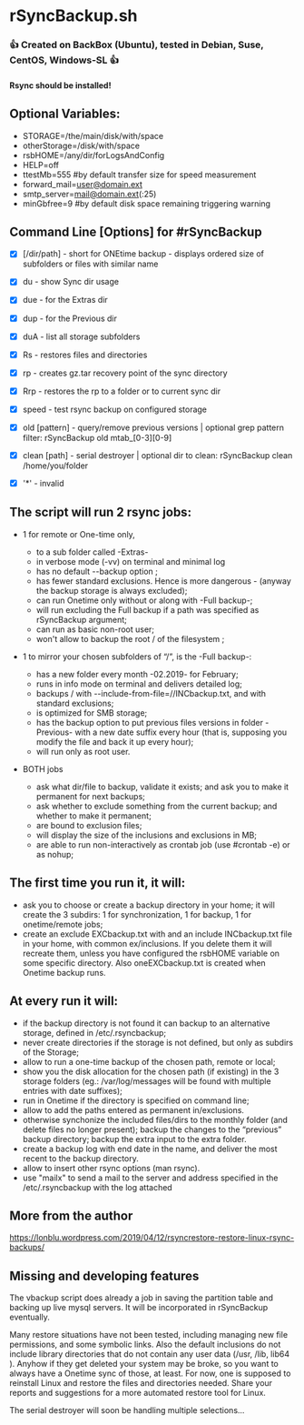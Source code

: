 # rSyncBackup.sh
### :+1: Created on BackBox (Ubuntu), tested in Debian, Suse, CentOS, Windows-SL :+1:

#### Rsync should be installed!

## Optional Variables:

- STORAGE=/the/main/disk/with/space
- otherStorage=/disk/with/space
- rsbHOME=/any/dir/forLogsAndConfig
- HELP=off
- ttestMb=555 #by default transfer size for speed measurement
- forward_mail=user@domain.ext
- smtp_server=mail@domain.ext(:25)
- minGbfree=9 #by default disk space remaining triggering warning


## Command Line [Options] for #rSyncBackup 
- [x] [/dir/path] - short for ONEtime backup - displays ordered size of subfolders or files with similar name
- [x] du  - show Sync dir usage
- [x] due - for the Extras dir
- [x] dup - for the Previous dir
- [x] duA - list all storage subfolders
- [x] Rs - restores files and directories 
- [x] rp - creates gz.tar recovery point of the sync directory
- [x] Rrp - restores the rp to a folder or to current sync dir
- [x] speed - test rsync backup on configured storage
- [x] old [pattern] - query/remove previous versions | optional grep pattern filter: rSyncBackup old mtab_[0-3][0-9]
- [x] clean [path] - serial destroyer | optional dir to clean: rSyncBackup clean /home/you/folder
- [x] '*' - invalid


## The script will run 2 rsync jobs:
- 1 for remote or One-time only, 
  - to a sub folder called -Extras-
  - in verbose mode (-vv) on terminal and minimal log
  - has no default --backup option ;
  - has fewer standard exclusions. Hence is more dangerous - (anyway the backup storage is always excluded);
  - can run Onetime only without or along with -Full backup-;
  - will run excluding the Full backup if a path was specified as rSyncBackup argument;
  - can run as basic non-root user;
  - won't allow to backup the root / of the filesystem ;

- 1 to mirror your chosen subfolders of  “/”, is the -Full backup-:
  - has a new folder every month -02.2019- for February;
  - runs in info mode on terminal and delivers detailed log;
  - backups / with --include-from-file=//INCbackup.txt, and with standard exclusions;
  - is optimized for SMB storage; 
  - has the backup option to put previous files versions in folder -Previous- with a new date suffix every hour (that is, supposing you modify the file and back it up every hour);
  - will run only as root user.

- BOTH jobs  
  - ask what dir/file to backup, validate it exists; and ask you to make it permanent for next backups;
  - ask whether to exclude something from the current backup; and whether to make it permanent;
  - are bound to exclusion files;
  - will display the size of the inclusions and exclusions in MB;
  - are able to run non-interactively as crontab job (use #crontab -e) or as nohup;

## The first time you run it, it will:
- ask you to choose or create a backup directory in your home; it will create the 3 subdirs: 1 for synchronization, 1 for backup, 1 for onetime/remote jobs;
- create an exclude EXCbackup.txt with  and an include INCbackup.txt file in your home, with common ex/inclusions. If you delete them it will recreate them, unless you have configured the rsbHOME variable on some specific directory. Also oneEXCbackup.txt is created when Onetime backup runs.


## At every run it will:
- if the backup directory is not found it can backup to an alternative storage, defined in /etc/.rsyncbackup; 
- never create directories if the storage is not defined, but only as subdirs of the Storage;
- allow to run a one-time backup of the chosen path, remote or local;
- show you the disk allocation for the chosen path (if existing) in the 3 storage folders (eg.: /var/log/messages will be found with multiple entries with date suffixes);
- run in Onetime if the directory is specified on command line;
- allow to add the paths entered as permanent in/exclusions.
- otherwise synchonize the included files/dirs to the monthly folder (and delete files no longer present); backup the changes to the “previous” backup directory; backup the extra input to the extra folder.
- create a backup log with end date in the name, and deliver the most recent to the backup directory.
- allow to insert other rsync options (man rsync).
- use "mailx" to send a mail to the server and address specified in the /etc/.rsyncbackup with the log attached

## More from the author
https://lonblu.wordpress.com/2019/04/12/rsyncrestore-restore-linux-rsync-backups/

## Missing and developing features
The vbackup script does already a job in saving the partition table and backing up live mysql servers. 
It will be incorporated in rSyncBackup eventually.

Many restore situations have not been tested, including managing new file permissions, and some symbolic links.
Also the default inclusions do not include library directories that do not contain any user data (/usr, /lib, lib64 ). Anyhow if they get deleted your system may be broke, so you want to always have a Onetime sync of those, at least.
For now, one is supposed to reinstall Linux and restore the files and directories needed. 
Share your reports and suggestions for a more automated restore tool for Linux.

The serial destroyer will soon be handling multiple selections...
